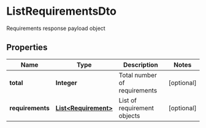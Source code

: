 

# ListRequirementsDto

Requirements response payload object

## Properties

| Name | Type | Description | Notes |
|------------ | ------------- | ------------- | -------------|
|**total** | **Integer** | Total number of requirements |  [optional] |
|**requirements** | [**List&lt;Requirement&gt;**](Requirement.md) | List of requirement objects |  [optional] |



